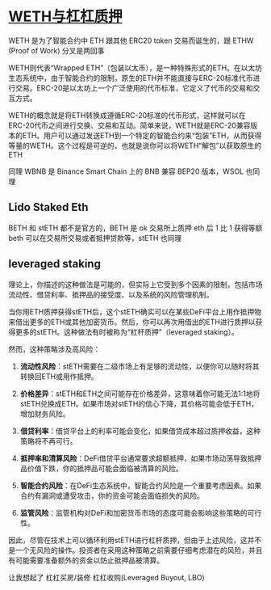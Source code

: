 # [WETH与杠杠质押](/2024/03/weth.md)

WETH 是为了智能合约中 ETH 跟其他 ERC20 token 交易而诞生的，跟 ETHW (Proof of Work) 分叉是两回事

WETH则代表“Wrapped ETH”（包装以太币），是一种特殊形式的ETH。在以太坊生态系统中，由于智能合约的限制，原生的ETH并不能直接与ERC-20标准代币进行交易。ERC-20是以太坊上一个广泛使用的代币标准，它定义了代币的交易和交互方式。

WETH的概念就是将ETH转换成遵循ERC-20标准的代币形式，这样就可以在ERC-20代币之间进行交换、交易和互动。简单来说，WETH就是ERC-20兼容版本的ETH。用户可以通过发送ETH到一个特定的智能合约来“包装”ETH，从而获得等量的WETH。这个过程是可逆的，也就是说你可以将WETH“解包”以获取原生的ETH

同理 WBNB 是 Binance Smart Chain 上的 BNB 兼容 BEP20 版本，WSOL 也同理

## Lido Staked Eth

BETH 和 stETH 都不是官方的，BETH 是 ok 交易所上质押 eth 后 1 比 1 获得等额 beth 可以在交易所交易或者抵押贷款等，stETH 也同理

## leveraged staking

理论上，你描述的这种做法是可能的，但实际上它受到多个因素的限制，包括市场流动性、借贷利率、抵押品的接受度、以及系统的风险管理机制。

当你用ETH质押获得stETH后，这个stETH确实可以在某些DeFi平台上用作抵押物来借出更多的ETH或其他加密货币。然后，你可以再次用借出的ETH进行质押以获得更多的stETH。这种做法有时被称为“杠杆质押”（leveraged staking）。

然而，这种策略涉及高风险：

1. **流动性风险**：stETH需要在二级市场上有足够的流动性，以便你可以随时将其转换回ETH或用作抵押。

2. **价格差异**：stETH和ETH之间可能存在价格差异，这意味着你可能无法1:1地将stETH兑换成ETH。如果市场对stETH的信心下降，其价格可能会低于ETH，增加财务风险。

3. **借贷利率**：借贷平台上的利率可能会变化，如果借贷成本超过质押收益，这种策略将不再可行。

4. **抵押率和清算风险**：DeFi借贷平台通常要求超额抵押，如果市场动荡导致抵押品价值下跌，你的抵押品可能会面临被清算的风险。

5. **智能合约风险**：在DeFi生态系统中，智能合约风险是一个重要考虑因素。如果合约有漏洞或遭受攻击，你的资金可能会面临损失的风险。

6. **监管风险**：监管机构对DeFi和加密货币市场的态度可能会影响这些策略的可行性。

因此，尽管在技术上可以循环利用stETH进行杠杆质押，但由于上述风险，这并不是一个无风险的操作。投资者在采用这种策略之前需要仔细考虑潜在的风险，并且有可能需要准备额外的资金以防止抵押品被清算。

让我想起了 杠杠买房/装修 杠杠收购(Leveraged Buyout, LBO)
